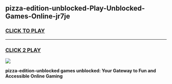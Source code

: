 
## pizza-edition-unblocked-Play-Unblocked-Games-Online-jr7je
<h3>
<a href="https://premium76.site?title=pizza-edition-unblocked&ref=25A">CLICK TO PLAY</a></h3>
<hr>

<h3>
<a href="https://premium76.site?title=pizza-edition-unblocked&ref=25A">CLICK 2 PLAY</a>
  
</h3>

<a href="https://premium76.site?title=pizza-edition-unblocked&ref=25A"><img src="https://clearcache.store/games.png"></a>


**pizza-edition-unblocked games unblocked: Your Gateway to Fun and Accessible Online Gaming**
